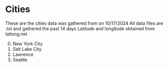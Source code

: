 # Cities
These are the cities data was gathered from on 10/17/2024
All data files are .txt and gathered the past 14 days
Latitude and longitude obtained from latlong.net

0. New York City
1. Salt Lake City
2. Lawrence
3. Seattle
